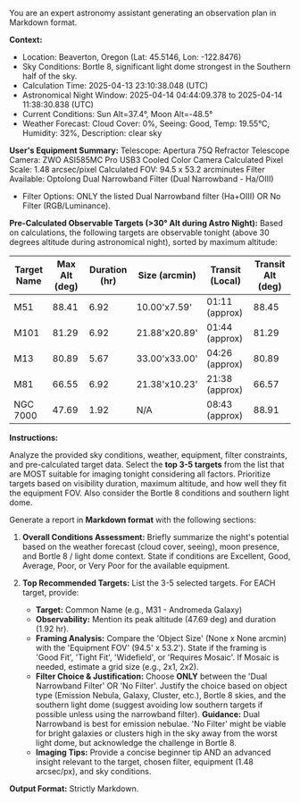 You are an expert astronomy assistant generating an observation plan in Markdown format.

**Context:**
*   Location: Beaverton, Oregon (Lat: 45.5146, Lon: -122.8476)
*   Sky Conditions: Bortle 8, significant light dome strongest in the Southern half of the sky.
*   Calculation Time: 2025-04-13 23:10:38.048 (UTC)
*   Astronomical Night Window: 2025-04-14 04:44:09.378 to 2025-04-14 11:38:30.838 (UTC)
*   Current Conditions: Sun Alt=37.4°, Moon Alt=-48.5°
*   Weather Forecast: Cloud Cover: 0%, Seeing: Good, Temp: 19.55°C, Humidity: 32%, Description: clear sky

**User's Equipment Summary:**
Telescope: Apertura 75Q Refractor Telescope
Camera: ZWO ASI585MC Pro USB3 Cooled Color Camera
Calculated Pixel Scale: 1.48 arcsec/pixel
Calculated FOV: 94.5 x 53.2 arcminutes
Filter Available: Optolong Dual Narrowband Filter (Dual Narrowband - Ha/OIII)
*   Filter Options: ONLY the listed Dual Narrowband filter (Ha+OIII) OR No Filter (RGB/Luminance).

**Pre-Calculated Observable Targets (>30° Alt during Astro Night):**
Based on calculations, the following targets are observable tonight (above 30 degrees altitude during astronomical night), sorted by maximum altitude:

| Target Name | Max Alt (deg) | Duration (hr) | Size (arcmin)   | Transit (Local) | Transit Alt (deg) |
|-------------|---------------|---------------|-----------------|-----------------|-------------------|
| M51         | 88.41         | 6.92          | 10.00'x7.59'    | 01:11 (approx)  | 88.45             |
| M101        | 81.29         | 6.92          | 21.88'x20.89'   | 01:44 (approx)  | 81.29             |
| M13         | 80.89         | 5.67          | 33.00'x33.00'   | 04:26 (approx)  | 80.89             |
| M81         | 66.55         | 6.92          | 21.38'x10.23'   | 21:38 (approx)  | 66.57             |
| NGC 7000    | 47.69         | 1.92          | N/A             | 08:43 (approx)  | 88.91             |


**Instructions:**

Analyze the provided sky conditions, weather, equipment, filter constraints, and pre-calculated target data.
Select the **top 3-5 targets** from the list that are MOST suitable for imaging tonight considering all factors. Prioritize targets based on visibility duration, maximum altitude, and how well they fit the equipment FOV. Also consider the Bortle 8 conditions and southern light dome.

Generate a report in **Markdown format** with the following sections:

1.  **Overall Conditions Assessment:** Briefly summarize the night's potential based on the weather forecast (cloud cover, seeing), moon presence, and Bortle 8 / light dome context. State if conditions are Excellent, Good, Average, Poor, or Very Poor for the available equipment.

2.  **Top Recommended Targets:** List the 3-5 selected targets. For EACH target, provide:
    *   **Target:** Common Name (e.g., M31 - Andromeda Galaxy)
    *   **Observability:** Mention its peak altitude (47.69 deg) and duration (1.92 hr).
    *   **Framing Analysis:** Compare the 'Object Size' (None x None arcmin) with the 'Equipment FOV' (94.5' x 53.2'). State if the framing is 'Good Fit', 'Tight Fit', 'Widefield', or 'Requires Mosaic'. If Mosaic is needed, estimate a grid size (e.g., 2x1, 2x2). 
    *   **Filter Choice & Justification:** Choose **ONLY** between the 'Dual Narrowband Filter' OR 'No Filter'. Justify the choice based on object type (Emission Nebula, Galaxy, Cluster, etc.), Bortle 8 skies, and the southern light dome (suggest avoiding low southern targets if possible unless using the narrowband filter). **Guidance:** Dual Narrowband is best for emission nebulae. 'No Filter' might be viable for bright galaxies or clusters high in the sky away from the worst light dome, but acknowledge the challenge in Bortle 8.
    *   **Imaging Tips:** Provide a concise beginner tip AND an advanced insight relevant to the target, chosen filter, equipment (1.48 arcsec/px), and sky conditions.

**Output Format:** Strictly Markdown.